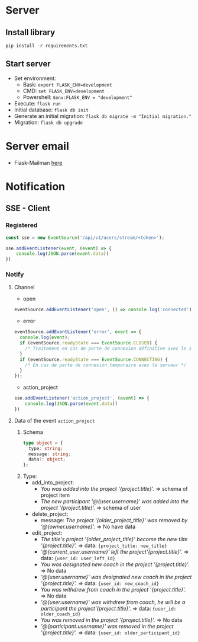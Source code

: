 # Server

## Install library

`pip install -r requirements.txt`

## Start server

- Set environment:
    - Bask: `export FLASK_ENV=development`
    - CMD: `set FLASK_ENV=development`
    - Powershell: `$env:FLASK_ENV = "development"`
- Execute: `flask run`
- Initial database: `flask db init`
- Generate an initial migration: `flask db migrate -m "Initial migration."`
- Migration: `flask db upgrade`

# Server email

- Flask-Mailman [here](https://www.waynerv.com/flask-mailman/)

# Notification

## SSE - Client

### Registered

````js
const sse = new EventSource('/api/v1/users/stream/<token>');

sse.addEventListener(event, (event) => {
    console.log(JSON.parse(event.data))
})
````

### Notify
1. Channel
     - open
    ````js
    eventSource.addEventListener('open', () => console.log('connected'));
      ````
    - error
    ````js
    eventSource.addEventListener('error', event => {
      console.log(event);
      if (eventSource.readyState === EventSource.CLOSED) {
        /* Traitement en cas de perte de connexion définitive avec le serveur */
      }
      if (eventSource.readyState === EventSource.CONNECTING) {
        /* En cas de perte de connexion temporaire avec le serveur */
      }
    });
    ````
    - action_project
    ````js
    sse.addEventListener('action_project', (event) => {
        console.log(JSON.parse(event.data))
    })
    ````

1. Data of the event `action_project`
    1. Schema
        ````typescript
        type object = {
          type: string;
          message: string;
          data?: object;
        };
        ````
    1. Type:
        - add_into_project:
          - _You was added into the project '{project.title}'._ => schema of project item
          - _The new participant '@{user.username}' was added into the project '{project.title}'._ => schema of user
        - delete_project:
          - message: _The project '{older_project_title}' was removed by '@{owner.username}'._ => No have data
        - edit_project:
          - _The title's project '{older_project_title}' become the new tilte '{project.title}'._ => data: `{project_title: new_title}`
          - _'@{current_user.username}' left the project'{project.title}'._ => data: `{user_id: user_left_id}`
          - _You was designated new coach in the project '{project.title}'._ => No data
          - _'@{user.username}' was designated new coach in the project '{project.title}'._ => data: `{user_id: new_coach_id}`
          - _You was withdrew from coach in the project '{project.title}'._ => No data
          - _'@{user.username}' was withdrew from coach, he will be a participant the project'{project.title}'._ => data: `{user_id: older_coach_id}`
          - _You was removed in the project '{project.title}'._ => No data
          - _'@{participant.username}' was removed in the project '{project.title}'._ => data: `{user_id: older_participant_id}`